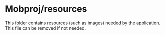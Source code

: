 # Mobproj/resources

This folder contains resources (such as images) needed by the application. This file can
be removed if not needed.
